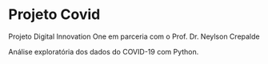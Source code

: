 # Projeto Covid
Projeto Digital Innovation One em parceria com o Prof. Dr. Neylson Crepalde

Análise exploratória dos dados do COVID-19 com Python.
